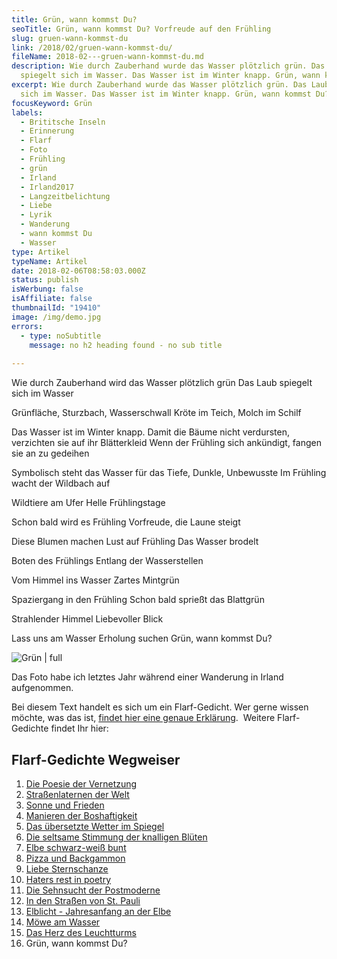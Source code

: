 ```yaml
---
title: Grün, wann kommst Du?
seoTitle: Grün, wann kommst Du? Vorfreude auf den Frühling
slug: gruen-wann-kommst-du
link: /2018/02/gruen-wann-kommst-du/
fileName: 2018-02---gruen-wann-kommst-du.md
description: Wie durch Zauberhand wurde das Wasser plötzlich grün. Das Laub
  spiegelt sich im Wasser. Das Wasser ist im Winter knapp. Grün, wann kommst Du?
excerpt: Wie durch Zauberhand wurde das Wasser plötzlich grün. Das Laub spiegelt
  sich im Wasser. Das Wasser ist im Winter knapp. Grün, wann kommst Du?
focusKeyword: Grün
labels:
  - Brititsche Inseln
  - Erinnerung
  - Flarf
  - Foto
  - Frühling
  - grün
  - Irland
  - Irland2017
  - Langzeitbelichtung
  - Liebe
  - Lyrik
  - Wanderung
  - wann kommst Du
  - Wasser
type: Artikel
typeName: Artikel
date: 2018-02-06T08:58:03.000Z
status: publish
isWerbung: false
isAffiliate: false
thumbnailId: "19410"
image: /img/demo.jpg
errors:
  - type: noSubtitle
    message: no h2 heading found - no sub title
  
---
```


Wie durch Zauberhand wird das Wasser plötzlich grün Das Laub spiegelt sich im
Wasser

Grünfläche, Sturzbach, Wasserschwall Kröte im Teich, Molch im Schilf

Das Wasser ist im Winter knapp. Damit die Bäume nicht verdursten, verzichten sie
auf ihr Blätterkleid Wenn der Frühling sich ankündigt, fangen sie an zu gedeihen

Symbolisch steht das Wasser für das Tiefe, Dunkle, Unbewusste Im Frühling wacht
der Wildbach auf

Wildtiere am Ufer Helle Frühlingstage

Schon bald wird es Frühling Vorfreude, die Laune steigt

Diese Blumen machen Lust auf Frühling Das Wasser brodelt

Boten des Frühlings Entlang der Wasserstellen

Vom Himmel ins Wasser Zartes Mintgrün

Spaziergang in den Frühling Schon bald sprießt das Blattgrün

Strahlender Himmel Liebevoller Blick

Lass uns am Wasser Erholung suchen Grün, wann kommst Du?

![Grün | full](http://cardamonchai.com/wp-content/uploads/2018/02/Wasserfall-1-von-1.jpg)

Das Foto habe ich letztes Jahr während einer Wanderung in Irland aufgenommen.

Bei diesem Text handelt es sich um ein Flarf-Gedicht. Wer gerne wissen möchte,
was das ist,
[findet hier eine genaue Erklärung](/2016/03/flarf-inspiration-aus-dem-internet-die-poesie-der-vernetzung/).
 Weitere Flarf-Gedichte findet Ihr hier:

## Flarf-Gedichte Wegweiser

1.  [Die Poesie der Vernetzung](/2016/03/flarf-inspiration-aus-dem-internet-die-poesie-der-vernetzung/)
1.  [Straßenlaternen der Welt](/2016/03/strassenlaternen-der-welt-eine-romantische-bildergalerie/)
1.  [Sonne und Frieden](/2016/03/sonne-und-frieden/)
1.  [Manieren der Boshaftigkeit](/2016/04/manieren-der-boshaftigkeit/)
1.  [Das übersetzte Wetter im Spiegel](/2016/05/das-uebersetzte-wetter-im-spiegel/)
1.  [Die seltsame Stimmung der knalligen Blüten](/2016/10/die-seltsame-stimmung-der-knalligen-blueten/)
1.  [Elbe schwarz-weiß bunt](/2017/01/elbe-schwarz-weiss-bunt-bildergalerie-mit-flarfgedicht/)
1.  [Pizza und Backgammon](/2017/01/drei-koenige/)
1.  [Liebe Sternschanze](/2017/01/liebe-sternschanze/)
1.  [Haters rest in poetry](/2017/02/haters-rest-in-poetry/)
1.  [Die Sehnsucht der Postmoderne](/2017/02/die-sehnsucht-der-postmoderne/)
1.  [In den Straßen von St. Pauli](/2017/02/dauerregen-stpauli/)
1.  [Elblicht - Jahresanfang an der Elbe](/2018/01/elblicht-flarfgedicht-zum-jahresanfang/)
1.  [Möwe am Wasser](/2018/01/moewe-am-wasser/)
1.  [Das Herz des Leuchtturms](/2018/01/lieber-besuch-in-hamburg/)
1.  Grün, wann kommst Du?

  